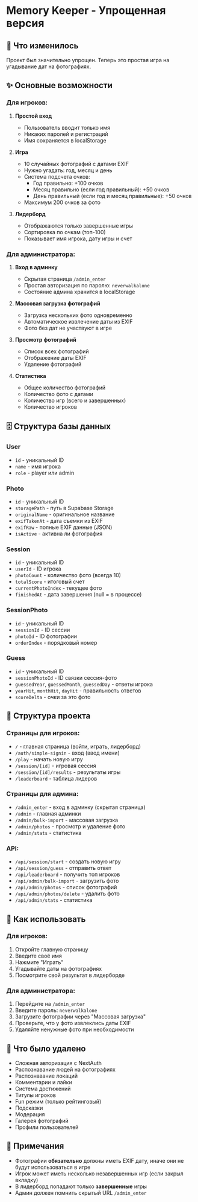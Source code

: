 # Memory Keeper - Упрощенная версия

## 🎯 Что изменилось

Проект был значительно упрощен. Теперь это простая игра на угадывание дат на фотографиях.

## ✨ Основные возможности

### Для игроков:

1. **Простой вход**
   - Пользователь вводит только имя
   - Никаких паролей и регистраций
   - Имя сохраняется в localStorage

2. **Игра**
   - 10 случайных фотографий с датами EXIF
   - Нужно угадать: год, месяц и день
   - Система подсчета очков:
     - Год правильно: +100 очков
     - Месяц правильно (если год правильный): +50 очков
     - День правильный (если год и месяц правильные): +50 очков
   - Максимум 200 очков за фото

3. **Лидерборд**
   - Отображаются только завершенные игры
   - Сортировка по очкам (топ-100)
   - Показывает имя игрока, дату игры и счет

### Для администратора:

1. **Вход в админку**
   - Скрытая страница `/admin_enter`
   - Простая авторизация по паролю: `neverwalkalone`
   - Состояние админа хранится в localStorage

2. **Массовая загрузка фотографий**
   - Загрузка нескольких фото одновременно
   - Автоматическое извлечение даты из EXIF
   - Фото без дат не участвуют в игре

3. **Просмотр фотографий**
   - Список всех фотографий
   - Отображение даты EXIF
   - Удаление фотографий

4. **Статистика**
   - Общее количество фотографий
   - Количество фото с датами
   - Количество игр (всего и завершенных)
   - Количество игроков

## 🗄️ Структура базы данных

### User
- `id` - уникальный ID
- `name` - имя игрока
- `role` - player или admin

### Photo
- `id` - уникальный ID
- `storagePath` - путь в Supabase Storage
- `originalName` - оригинальное название
- `exifTakenAt` - дата съемки из EXIF
- `exifRaw` - полные EXIF данные (JSON)
- `isActive` - активна ли фотография

### Session
- `id` - уникальный ID
- `userId` - ID игрока
- `photoCount` - количество фото (всегда 10)
- `totalScore` - итоговый счет
- `currentPhotoIndex` - текущее фото
- `finishedAt` - дата завершения (null = в процессе)

### SessionPhoto
- `id` - уникальный ID
- `sessionId` - ID сессии
- `photoId` - ID фотографии
- `orderIndex` - порядковый номер

### Guess
- `id` - уникальный ID
- `sessionPhotoId` - ID связки сессия-фото
- `guessedYear`, `guessedMonth`, `guessedDay` - ответы игрока
- `yearHit`, `monthHit`, `dayHit` - правильность ответов
- `scoreDelta` - очки за это фото

## 📁 Структура проекта

### Страницы для игроков:
- `/` - главная страница (войти, играть, лидерборд)
- `/auth/simple-signin` - вход (ввод имени)
- `/play` - начать новую игру
- `/session/[id]` - игровая сессия
- `/session/[id]/results` - результаты игры
- `/leaderboard` - таблица лидеров

### Страницы для админа:
- `/admin_enter` - вход в админку (скрытая страница)
- `/admin` - главная админки
- `/admin/bulk-import` - массовая загрузка
- `/admin/photos` - просмотр и удаление фото
- `/admin/stats` - статистика

### API:
- `/api/session/start` - создать новую игру
- `/api/session/guess` - отправить ответ
- `/api/leaderboard` - получить топ игроков
- `/api/admin/bulk-import` - загрузить фото
- `/api/admin/photos` - список фотографий
- `/api/admin/photos/delete` - удалить фото
- `/api/admin/stats` - статистика

## 🚀 Как использовать

### Для игроков:
1. Откройте главную страницу
2. Введите своё имя
3. Нажмите "Играть"
4. Угадывайте даты на фотографиях
5. Посмотрите свой результат в лидерборде

### Для администратора:
1. Перейдите на `/admin_enter`
2. Введите пароль: `neverwalkalone`
3. Загрузите фотографии через "Массовая загрузка"
4. Проверьте, что у фото извлеклись даты EXIF
5. Удаляйте ненужные фото при необходимости

## 🔄 Что было удалено

- Сложная авторизация с NextAuth
- Распознавание людей на фотографиях
- Распознавание локаций
- Комментарии и лайки
- Система достижений
- Титулы игроков
- Fun режим (только рейтинговый)
- Подсказки
- Модерация
- Галерея фотографий
- Профили пользователей

## 📝 Примечания

- Фотографии **обязательно** должны иметь EXIF дату, иначе они не будут использоваться в игре
- Игрок может иметь несколько незавершенных игр (если закрыл вкладку)
- В лидерборд попадают только **завершенные** игры
- Админ должен помнить скрытый URL `/admin_enter`

